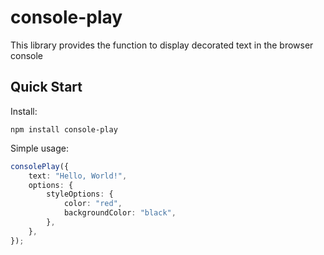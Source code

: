 # console-play

This library provides the function to display decorated text in the browser console

## Quick Start
Install:
```
npm install console-play
```

Simple usage:
```ts
consolePlay({
    text: "Hello, World!",
    options: {
        styleOptions: {
            color: "red",
            backgroundColor: "black",
        },
    },
});
```
